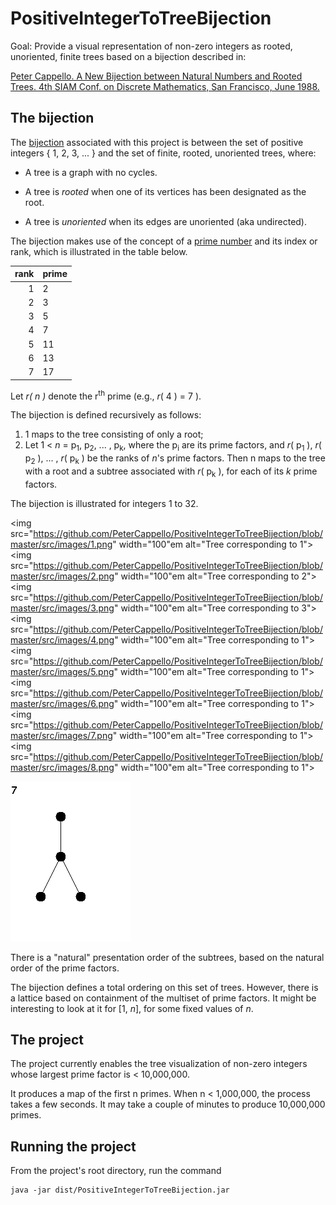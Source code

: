 # PositiveIntegerToTreeBijection

Goal: Provide a visual representation of non-zero integers as rooted, unoriented, finite trees 
based on a bijection described in:

[Peter Cappello. A New Bijection between Natural Numbers and Rooted Trees. 4th SIAM Conf. on Discrete Mathematics, San Francisco, June 1988.](https://www.cs.ucsb.edu/~cappello/papers/1988SiamDM.html)

## The bijection

The [bijection](https://en.wikipedia.org/wiki/Bijection) associated with this project is between the set of positive integers
{ 1, 2, 3, ... } 
and the set of finite, rooted, unoriented trees, where:

* A tree is a graph with no cycles. 

* A tree is _rooted_ when one of its vertices has been designated as the root.

* A tree is _unoriented_ when its edges are unoriented (aka undirected).

The bijection makes use of the concept of a [prime number](https://en.wikipedia.org/wiki/Prime_number)
and its index or rank, which is illustrated in the table below.

rank   | prime           
 ---: | :---
1 | 2  
2 | 3
3 | 5
4 | 7
5 | 11 
6 | 13
7 | 17

Let _r( n )_ denote the r<sup>th</sup> prime (e.g., _r_( 4 ) = 7 ).

The bijection is defined recursively as follows:

1. 1 maps to the tree consisting of only a root;
2. Let 1 <  _n_ = p<sub>1</sub>, p<sub>2</sub>, ... , p<sub>k</sub>, where the p<sub>i</sub> are its prime factors, and
_r_( p<sub>1</sub> ), _r_( p<sub>2</sub> ), ... , _r_( p<sub>k</sub> ) be the ranks of _n_'s prime factors.
Then n maps to the tree with a root and a subtree associated with _r_( p<sub>k</sub> ), for each of its _k_ prime factors.

The bijection is illustrated for integers 1 to 32.

<img src="https://github.com/PeterCappello/PositiveIntegerToTreeBijection/blob/master/src/images/1.png" width="100"em alt="Tree corresponding to 1">
<img src="https://github.com/PeterCappello/PositiveIntegerToTreeBijection/blob/master/src/images/2.png" width="100"em alt="Tree corresponding to 2">
<img src="https://github.com/PeterCappello/PositiveIntegerToTreeBijection/blob/master/src/images/3.png" width="100"em alt="Tree corresponding to 3">
<img src="https://github.com/PeterCappello/PositiveIntegerToTreeBijection/blob/master/src/images/4.png" width="100"em alt="Tree corresponding to 1">
<img src="https://github.com/PeterCappello/PositiveIntegerToTreeBijection/blob/master/src/images/5.png" width="100"em alt="Tree corresponding to 1">
<img src="https://github.com/PeterCappello/PositiveIntegerToTreeBijection/blob/master/src/images/6.png" width="100"em alt="Tree corresponding to 1">
<img src="https://github.com/PeterCappello/PositiveIntegerToTreeBijection/blob/master/src/images/7.png" width="100"em alt="Tree corresponding to 1">
<img src="https://github.com/PeterCappello/PositiveIntegerToTreeBijection/blob/master/src/images/8.png" width="100"em alt="Tree corresponding to 1">

![7](https://github.com/PeterCappello/PositiveIntegerToTreeBijection/blob/master/src/images/7.png "Tree corresponding to 1")


There is a "natural" presentation order of the subtrees, based on the natural order of the prime factors.

The bijection defines a total ordering on this set of trees.
However, there is a lattice based on containment of the multiset of prime factors.
It might be interesting to look at it for [1, _n_], for some fixed values of _n_.

## The project
The project currently enables the tree visualization of non-zero integers 
whose largest prime factor is < 10,000,000.

It produces a map of the first n primes.
When n < 1,000,000, the process takes a few seconds. 
It may take a couple of minutes to produce 10,000,000 primes.

## Running the project

From the project's root directory, run the command 
<pre><code>java -jar dist/PositiveIntegerToTreeBijection.jar</code></pre> 
